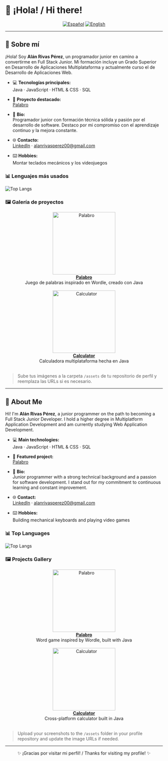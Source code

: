 # 👋 ¡Hola! / Hi there!

<div align="center">

<a href="#-sobre-mí"><img src="https://img.shields.io/badge/ES-Español-red?style=for-the-badge" alt="Español"></a>
<a href="#-about-me"><img src="https://img.shields.io/badge/EN-English-blue?style=for-the-badge" alt="English"></a>

</div>

---

## 📝 Sobre mí

¡Hola! Soy **Alán Rivas Pérez**, un programador junior en camino a convertirme en Full Stack Junior. Mi formación incluye un Grado Superior en Desarrollo de Aplicaciones Multiplataforma y actualmente curso el de Desarrollo de Aplicaciones Web.

- 💻 **Tecnologías principales:**  
  Java · JavaScript · HTML & CSS · SQL

- 🚀 **Proyecto destacado:**  
  [Palabro](https://github.com/alanrp00/Palabro)

- 📝 **Bio:**  
  Programador junior con formación técnica sólida y pasión por el desarrollo de software. Destaco por mi compromiso con el aprendizaje continuo y la mejora constante.

- 🌐 **Contacto:**  
  [LinkedIn](https://www.linkedin.com/in/alán-rivas-pérez) · [alanrivasperez00@gmail.com](mailto:alanrivasperez00@gmail.com)

- ⌨️ **Hobbies:**  
  Montar teclados mecánicos y los videojuegos

### 📊 Lenguajes más usados

![Top Langs](https://github-readme-stats.vercel.app/api/top-langs/?username=alanrp00&layout=compact&theme=tokyonight)

### 🖼️ Galería de proyectos

<div align="center">
  
  <!-- Palabro -->
  <a href="https://github.com/alanrp00/Palabro">
    <img src="https://github.com/alanrp00/alanrp00/raw/main/assets/palabro.png" width="200" alt="Palabro"/>
    <br>
    <b>Palabro</b>
  </a>
  <br>
  <span>Juego de palabras inspirado en Wordle, creado con Java</span>
  <br><br>
  
  <!-- Calculator -->
  <a href="https://github.com/alanrp00/Calculator">
    <img src="https://github.com/alanrp00/alanrp00/raw/main/assets/calculator.png" width="200" alt="Calculator"/>
    <br>
    <b>Calculator</b>
  </a>
  <br>
  <span>Calculadora multiplataforma hecha en Java</span>
  <br><br>
  
</div>

> Sube tus imágenes a la carpeta `/assets` de tu repositorio de perfil y reemplaza las URLs si es necesario.

---

## 📝 About Me

Hi! I'm **Alán Rivas Pérez**, a junior programmer on the path to becoming a Full Stack Junior Developer. I hold a higher degree in Multiplatform Application Development and am currently studying Web Application Development.

- 💻 **Main technologies:**  
  Java · JavaScript · HTML & CSS · SQL

- 🚀 **Featured project:**  
  [Palabro](https://github.com/alanrp00/Palabro)

- 📝 **Bio:**  
  Junior programmer with a strong technical background and a passion for software development. I stand out for my commitment to continuous learning and constant improvement.

- 🌐 **Contact:**  
  [LinkedIn](https://www.linkedin.com/in/alán-rivas-pérez) · [alanrivasperez00@gmail.com](mailto:alanrivasperez00@gmail.com)

- ⌨️ **Hobbies:**  
  Building mechanical keyboards and playing video games

### 📊 Top Languages

![Top Langs](https://github-readme-stats.vercel.app/api/top-langs/?username=alanrp00&layout=compact&theme=tokyonight)

### 🖼️ Projects Gallery

<div align="center">
  
  <!-- Palabro -->
  <a href="https://github.com/alanrp00/Palabro">
    <img src="https://github.com/alanrp00/alanrp00/raw/main/assets/palabro.png" width="200" alt="Palabro"/>
    <br>
    <b>Palabro</b>
  </a>
  <br>
  <span>Word game inspired by Wordle, built with Java</span>
  <br><br>
  
  <!-- Calculator -->
  <a href="https://github.com/alanrp00/Calculator">
    <img src="https://github.com/alanrp00/alanrp00/raw/main/assets/calculator.png" width="200" alt="Calculator"/>
    <br>
    <b>Calculator</b>
  </a>
  <br>
  <span>Cross-platform calculator built in Java</span>
  <br><br>
  
</div>

> Upload your screenshots to the `/assets` folder in your profile repository and update the image URLs if needed.

---

<div align="center">
  
✨ ¡Gracias por visitar mi perfil! / Thanks for visiting my profile! ✨

</div>
